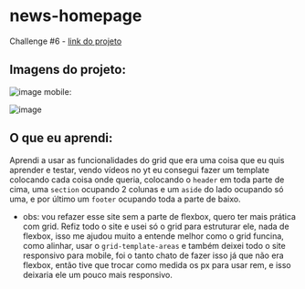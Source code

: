 # news-homepage
Challenge #6 - [link do projeto](https://anderson-fndz.github.io/news-homepage/)

## Imagens do projeto:
![image](https://github.com/anderson-fndz/news-homepage/assets/103613700/295db8b2-3a3d-4975-b4da-22720348a0fa)
mobile:

![image](https://github.com/anderson-fndz/news-homepage/assets/103613700/cf9c7b57-514b-4b91-b4e6-81c197fcc239)

## O que eu aprendi:
Aprendi a usar as funcionalidades do grid que era uma coisa que eu quis aprender e testar, vendo vídeos no yt eu consegui fazer um template colocando cada coisa onde queria, colocando o `header` em toda parte de cima, uma `section` ocupando 2 colunas e um `aside` do lado ocupando só uma, e por último um `footer` ocupando toda a parte de baixo.
-  obs: vou refazer esse site sem a parte de flexbox, quero ter mais prática com grid.
Refiz todo o site e usei só o grid para estruturar ele, nada de flexbox, isso me ajudou muito a entende melhor como o grid funcina, como alinhar, usar o `grid-template-areas` e também deixei todo o site responsivo para mobile, foi o tanto chato de fazer isso já que não era flexbox, então tive que trocar como medida os px para usar rem, e isso deixaria ele um pouco mais responsivo.
